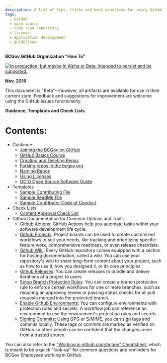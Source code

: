 ```yaml
---
description: A list of tips, tricks and best practices for using GitHub as a code repository for government projects.
tags:
  - GitHub
  - open source
  - code repo repository
  - license
  - application development
  - guidelines
---
```


**BCGov GitHub Organization "How To"**

<a rel="Delivery" href="https://github.com/BCDevExchange/docs/blob/master/discussion/projectstates.md"><img alt="In production, but maybe in Alpha or Beta. Intended to persist and be supported." style="border-width:0" src="https://assets.bcdevexchange.org/images/badges/delivery.svg" title="In production, but maybe in Alpha or Beta. Intended to persist and be supported." /></a>

**Nov, 2016**

This document is "Beta"&mdash;however, all artifacts are available for use in their current state. Feedback and suggestions for improvement are welcome using the GitHub issues functionality.

**Guidance, Templates and Check Lists**

# Contents:

- Guidance
	- [Joining the BCGov on GitHub](Joining-the-BCGov-on-GitHub.md)
  - [GitHub Basics Course](https://github.com/blog/2245-are-you-new-around-here-introducing-an-on-demand-course-in-github-basics)
  - [Creating and Deleting Repos](Creating-Repos.md)
  - [Forking repos in the bcgov org](Forking-Repos.md)
  - [Naming Repos](Naming-Repos.md)
  - [Using Licenses](using-licenses.md)
  - [OCIO Open Source Software Guide](/ref-docs/96184_Open_Source_Guideline.pdf)
- Templates
  - [Sample Contributing File](SAMPLE-CONTRIBUTING.md)
  - [Sample ReadMe File](SAMPLE-README.md)
  - [Sample Contributor Code of Conduct](SAMPLE-CODE_OF_CONDUCT.md)
- Check Lists
  - [Content Approval Check List](/ref-docs/Open-Content-Assessment-Checklist.pdf)
- Github Documentation for Common Options and Tools
  - [Github Actions](https://docs.github.com/en/actions/learn-github-actions): GitHub Actions help you automate tasks within your software development life cycle.
  - [Github Projects](https://docs.github.com/en/github/managing-your-work-on-github/creating-a-project-board): Project boards can be used to create customized workflows to suit your needs, like tracking and prioritizing specific feature work, comprehensive roadmaps, or even release checklists.
  - [Github Wiki](https://docs.github.com/en/communities/documenting-your-project-with-wikis/about-wikis): Every GitHub repository comes equipped with a section for hosting documentation, called a wiki. You can use your repository's wiki to share long-form content about your project, such as how to use it, how you designed it, or its core principles.
  - [Github Releases](https://docs.github.com/en/github/administering-a-repository/managing-releases-in-a-repository): You can create releases to bundle and deliver iterations of a project to users.
  - [Setup Branch Protection Rules](https://docs.github.com/en/github/administering-a-repository/managing-a-branch-protection-rule): You can create a branch protection rule to enforce certain workflows for one or more branches, such as requiring an approving review or passing status checks for all pull requests merged into the protected branch.
  - [Enable Github Environments](https://docs.github.com/en/actions/reference/environments): You can configure environments with protection rules and secrets. A workflow job can reference an environment to use the environment's protection rules and secrets.
  - [Signing Commits](https://docs.github.com/en/github/authenticating-to-github/signing-commits): Using GPG or S/MIME, you can sign tags and commits locally. These tags or commits are marked as verified on GitHub so other people can be confident that the changes come from a trusted source.

You can also refer to the ["Working in github.com/bcgov" Cheatsheet](Cheatsheet.md), which is meant to be a quick "look-up" for common questions and reminders for BCGov Employees working in GitHub.
